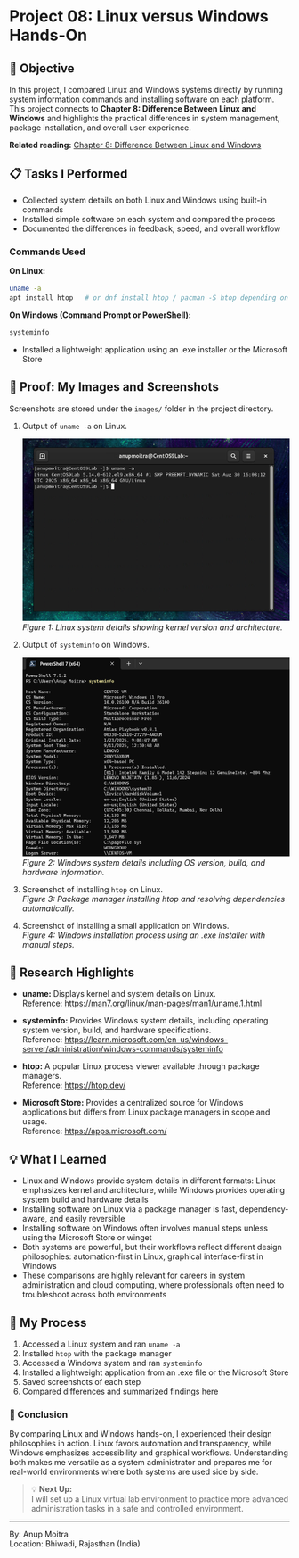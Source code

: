 # Project 08: Linux versus Windows Hands-On

## 📝 Objective  

In this project, I compared Linux and Windows systems directly by running system information commands and installing software on each platform. This project connects to **Chapter 8: Difference Between Linux and Windows** and highlights the practical differences in system management, package installation, and overall user experience.  

**Related reading:** [Chapter 8: Difference Between Linux and Windows](../01-understanding-linux-concepts/08-linux-vs-windows.md)  

## 📋 Tasks I Performed  

- Collected system details on both Linux and Windows using built-in commands  
- Installed simple software on each system and compared the process  
- Documented the differences in feedback, speed, and overall workflow  

### Commands Used  

**On Linux:**  
```bash
uname -a
apt install htop   # or dnf install htop / pacman -S htop depending on distribution
```

**On Windows (Command Prompt or PowerShell):**  
```powershell
systeminfo
```
- Installed a lightweight application using an .exe installer or the Microsoft Store  

## 📸 Proof: My Images and Screenshots  

Screenshots are stored under the `images/` folder in the project directory.  

1. Output of `uname -a` on Linux.  

    ![linux-uname](https://github.com/anup-moitra/foundational-linux-training/blob/main/Projects/images/linux-uname-output.png)  
   *Figure 1: Linux system details showing kernel version and architecture.*  

3. Output of `systeminfo` on Windows.  

    ![windows-systeminfo](https://github.com/anup-moitra/foundational-linux-training/blob/main/Projects/images/windows-systeminfo.png)  
   *Figure 2: Windows system details including OS version, build, and hardware information.*  

5. Screenshot of installing `htop` on Linux.  
   *Figure 3: Package manager installing htop and resolving dependencies automatically.*  

6. Screenshot of installing a small application on Windows.  
   *Figure 4: Windows installation process using an .exe installer with manual steps.*  

## 🔗 Research Highlights  

- **uname:** Displays kernel and system details on Linux.  
  Reference: <https://man7.org/linux/man-pages/man1/uname.1.html>  

- **systeminfo:** Provides Windows system details, including operating system version, build, and hardware specifications.  
  Reference: <https://learn.microsoft.com/en-us/windows-server/administration/windows-commands/systeminfo>  

- **htop:** A popular Linux process viewer available through package managers.  
  Reference: <https://htop.dev/>  

- **Microsoft Store:** Provides a centralized source for Windows applications but differs from Linux package managers in scope and usage.  
  Reference: <https://apps.microsoft.com/>  

## 💡 What I Learned  

- Linux and Windows provide system details in different formats: Linux emphasizes kernel and architecture, while Windows provides operating system build and hardware details  
- Installing software on Linux via a package manager is fast, dependency-aware, and easily reversible  
- Installing software on Windows often involves manual steps unless using the Microsoft Store or winget  
- Both systems are powerful, but their workflows reflect different design philosophies: automation-first in Linux, graphical interface-first in Windows  
- These comparisons are highly relevant for careers in system administration and cloud computing, where professionals often need to troubleshoot across both environments  

## 📁 My Process  

1. Accessed a Linux system and ran `uname -a`  
2. Installed `htop` with the package manager  
3. Accessed a Windows system and ran `systeminfo`  
4. Installed a lightweight application from an .exe file or the Microsoft Store  
5. Saved screenshots of each step  
6. Compared differences and summarized findings here  

### 🏁 Conclusion  

By comparing Linux and Windows hands-on, I experienced their design philosophies in action. Linux favors automation and transparency, while Windows emphasizes accessibility and graphical workflows. Understanding both makes me versatile as a system administrator and prepares me for real-world environments where both systems are used side by side.  

> 💡 **Next Up:**  
> I will set up a Linux virtual lab environment to practice more advanced administration tasks in a safe and controlled environment.  

---  

By: Anup Moitra  
Location: Bhiwadi, Rajasthan (India)  
